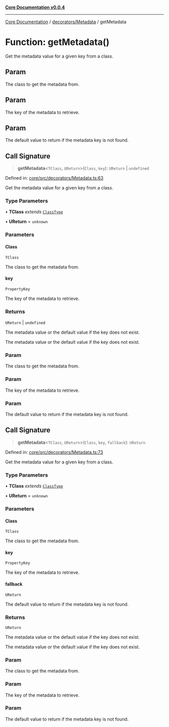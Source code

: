 [**Core Documentation v0.0.4**](../../../README.md)

***

[Core Documentation](../../../modules.md) / [decorators/Metadata](../README.md) / getMetadata

# Function: getMetadata()

Get the metadata value for a given key from a class.

## Param

The class to get the metadata from.

## Param

The key of the metadata to retrieve.

## Param

The default value to return if the metadata key is not found.

## Call Signature

> **getMetadata**\<`TClass`, `UReturn`\>(`Class`, `key`): `UReturn` \| `undefined`

Defined in: [core/src/decorators/Metadata.ts:63](https://github.com/stonemjs/core/blob/8c14a336c794eb98d8513b950cb1c2786962eaaf/src/decorators/Metadata.ts#L63)

Get the metadata value for a given key from a class.

### Type Parameters

• **TClass** *extends* [`ClassType`](../../../declarations/type-aliases/ClassType.md)

• **UReturn** = `unknown`

### Parameters

#### Class

`TClass`

The class to get the metadata from.

#### key

`PropertyKey`

The key of the metadata to retrieve.

### Returns

`UReturn` \| `undefined`

The metadata value or the default value if the key does not exist.

The metadata value or the default value if the key does not exist.

### Param

The class to get the metadata from.

### Param

The key of the metadata to retrieve.

### Param

The default value to return if the metadata key is not found.

## Call Signature

> **getMetadata**\<`TClass`, `UReturn`\>(`Class`, `key`, `fallback`): `UReturn`

Defined in: [core/src/decorators/Metadata.ts:73](https://github.com/stonemjs/core/blob/8c14a336c794eb98d8513b950cb1c2786962eaaf/src/decorators/Metadata.ts#L73)

Get the metadata value for a given key from a class.

### Type Parameters

• **TClass** *extends* [`ClassType`](../../../declarations/type-aliases/ClassType.md)

• **UReturn** = `unknown`

### Parameters

#### Class

`TClass`

The class to get the metadata from.

#### key

`PropertyKey`

The key of the metadata to retrieve.

#### fallback

`UReturn`

The default value to return if the metadata key is not found.

### Returns

`UReturn`

The metadata value or the default value if the key does not exist.

The metadata value or the default value if the key does not exist.

### Param

The class to get the metadata from.

### Param

The key of the metadata to retrieve.

### Param

The default value to return if the metadata key is not found.
